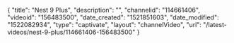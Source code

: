 {
    "title": "Nest  9 Plus",
    "description": "",
    "channelid": "114661406",
    "videoid": "156483500",
    "date_created": "1521851603",
    "date_modified": "1522082934",
    "type": "captivate",
    "layout": "channelVideo",
    "url": "\/latest-videos\/nest-9-plus\/114661406-156483500"
}
